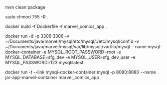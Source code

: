 mvn clean package

sudo chmod 755 -R .

docker build -f Dockerfile -t marvel_comics_app .


docker run -d -p 3306:3306 -v ~/Documents/java/marvel/mysql/etc/mysql/:/etc/mysql/conf.d -v ~/Documents/java/marvel/mysql/var/lib/mysql:/var/lib/mysql --name mysql-docker-container -e MYSQL_ROOT_PASSWORD=root -e MYSQL_DATABASE=sfg_dev -e MYSQL_USER=sfg_dev_user -e MYSQL_PASSWORD=123 mysql:latest


docker run -t --link mysql-docker-container:mysql -p 8080:8080 --name jar-app-marvel-container marvel_comics_app

